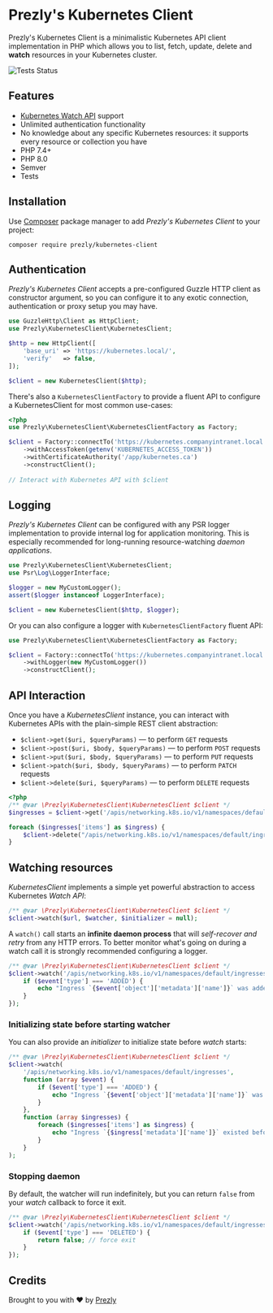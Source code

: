# Prezly's Kubernetes Client

Prezly's Kubernetes Client is a minimalistic Kubernetes API client implementation in PHP 
which allows you to list, fetch, update, delete and **watch** resources in your Kubernetes cluster.

![Tests Status](https://github.com/prezly/kubernetes-client/actions/workflows/test.yml/badge.svg)


## Features

- [Kubernetes Watch API](https://kubernetes.io/docs/reference/using-api/api-concepts/#efficient-detection-of-changes) support
- Unlimited authentication functionality
- No knowledge about any specific Kubernetes resources: it supports every resource or collection you have
- PHP 7.4+
- PHP 8.0
- Semver
- Tests


## Installation

Use [Composer](https://getcomposer.org/) package manager to add *Prezly's Kubernetes Client* to your project:

```
composer require prezly/kubernetes-client
```


## Authentication

*Prezly's Kubernetes Client* accepts a pre-configured Guzzle HTTP client as constructor argument,
so you can configure it to any exotic connection, authentication or proxy setup you may have.

```php
use GuzzleHttp\Client as HttpClient;
use Prezly\KubernetesClient\KubernetesClient;

$http = new HttpClient([
    'base_uri' => 'https://kubernetes.local/',
    'verify'   => false,
]);

$client = new KubernetesClient($http);
```

There's also a `KubernetesClientFactory` to provide a fluent API to configure a KubernetesClient
for most common use-cases: 

```php
<?php
use Prezly\KubernetesClient\KubernetesClientFactory as Factory;

$client = Factory::connectTo('https://kubernetes.companyintranet.local')
    ->withAccessToken(getenv('KUBERNETES_ACCESS_TOKEN'))
    ->withCertificateAuthority('/app/kubernetes.ca')
    ->constructClient();
    
// Interact with Kubernetes API with $client
```


## Logging

*Prezly's Kubernetes Client* can be configured with any PSR logger implementation to provide internal log
for application monitoring. This is especially recommended for long-running resource-watching *daemon applications*.

```php
use Prezly\KubernetesClient\KubernetesClient;
use Psr\Log\LoggerInterface;

$logger = new MyCustomLogger();
assert($logger instanceof LoggerInterface);

$client = new KubernetesClient($http, $logger);
```

Or you can also configure a logger with `KubernetesClientFactory` fluent API:

```php
use Prezly\KubernetesClient\KubernetesClientFactory as Factory;

$client = Factory::connectTo('https://kubernetes.companyintranet.local')
    ->withLogger(new MyCustomLogger())
    ->constructClient();
```


## API Interaction

Once you have a *KubernetesClient* instance, you can interact with Kubernetes APIs 
with the plain-simple REST client abstraction: 

- `$client->get($uri, $queryParams)` &mdash; to perform `GET` requests
- `$client->post($uri, $body, $queryParams)` &mdash; to perform `POST` requests
- `$client->put($uri, $body, $queryParams)` &mdash; to perform `PUT` requests
- `$client->patch($uri, $body, $queryParams)` &mdash; to perform `PATCH` requests
- `$client->delete($uri, $queryParams)` &mdash; to perform `DELETE` requests

```php
<?php
/** @var \Prezly\KubernetesClient\KubernetesClient $client */
$ingresses = $client->get('/apis/networking.k8s.io/v1/namespaces/default/ingresses');

foreach ($ingresses['items'] as $ingress) {
    $client->delete("/apis/networking.k8s.io/v1/namespaces/default/ingresses/{$ingress['metadata']['name']}");
}
```


## Watching resources

*KubernetesClient* implements a simple yet powerful abstraction to access Kubernetes *Watch API*:

```php
/** @var \Prezly\KubernetesClient\KubernetesClient $client */
$client->watch($url, $watcher, $initializer = null);
```

A `watch()` call starts an **infinite daemon process** that will *self-recover and retry* from any HTTP errors.
To better monitor what's going on during a watch call it is strongly recommended configuring a logger.

```php
/** @var \Prezly\KubernetesClient\KubernetesClient $client */
$client->watch('/apis/networking.k8s.io/v1/namespaces/default/ingresses', function (array $event) {
    if ($event['type'] === 'ADDED') {
        echo "Ingress `{$event['object']['metadata']['name']}` was added\n";
    }
});
```


### Initializing state before starting watcher

You can also provide an *initializer* to initialize state before *watch* starts:

```php
/** @var \Prezly\KubernetesClient\KubernetesClient $client */
$client->watch(
    '/apis/networking.k8s.io/v1/namespaces/default/ingresses', 
    function (array $event) {
        if ($event['type'] === 'ADDED') {
            echo "Ingress `{$event['object']['metadata']['name']}` was added\n";
        }
    },
    function (array $ingresses) {
        foreach ($ingresses['items'] as $ingress) {
            echo "Ingress `{$ingress['metadata']['name']}` existed before the watcher started\n";
        }
    }
);
```


### Stopping daemon

By default, the watcher will run indefinitely, but you can return `false` from your *watch* callback to force it exit.

```php
/** @var \Prezly\KubernetesClient\KubernetesClient $client */
$client->watch('/apis/networking.k8s.io/v1/namespaces/default/ingresses', function (array $event) {
    if ($event['type'] === 'DELETED') {
        return false; // force exit
    }
});
```


## Credits

Brought to you with :heart: by [Prezly](https://www.prezly.com/?utm_source=github&utm_campaign=prezly/kubernetes-client)

